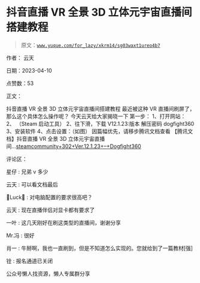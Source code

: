 # 抖音直播 VR 全景 3D 立体元宇宙直播间搭建教程

> 原文：[`www.yuque.com/for_lazy/xkrm14/sg03waxt1ureo4b7`](https://www.yuque.com/for_lazy/xkrm14/sg03waxt1ureo4b7)

作者： 云天

日期：2023-04-10

点赞数：53

正文：

抖音直播 VR 全景 3D 立体元宇宙直播间搭建教程 最近被这种 VR 直播间刷屏了，那么这个具体怎么操作呢？ 今天云天给大家揭晓一下 第一步： 1、打开网站： 2、 （Steam 启动工具） 2、往下滑，下载 V12.1.23:版本 解压密码 dogfight360 3、安装软件 4、点击设置：（如图） 因篇幅优先，请移步腾讯文档查看 【腾讯文档】抖音直播 VR 全景 3D 立体元宇宙直播间...[steamcommunity+302+Ver.12.1.23+–+Dogfight360](https://www.dogfight360.com/blog/686/)

评论区：

星仔 : 兄弟 v 多少

云天 : 可以看文档最后

Luck : 对电脑配置的要求很高吧？

云天 : 现在直播伴侣对显卡都有要求了

一叶 : 这几天刚好在刷这类型的直播间，谢谢分享

Mr.冯 : 很好

肖一 : 牛掰啊，我也一直刷到，但是不知道怎么实现的。您就给到了一篇教材[强]

铨 : 报名通道已关闭

公众号懒人找资源，懒人专属群分享

